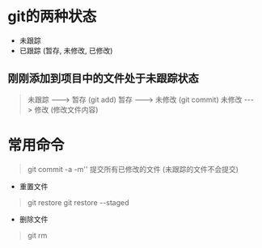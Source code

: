 # git的两种状态
* 未跟踪
* 已跟踪 (暂存, 未修改, 已修改)

## 刚刚添加到项目中的文件处于未跟踪状态
> 未跟踪 ---> 暂存 (git add)
> 暂存 ---> 未修改 (git commit)
> 未修改 ---> 修改 (修改文件内容)


# 常用命令
> git commit -a -m''  提交所有已修改的文件 (未跟踪的文件不会提交)

* 重置文件
> git restore <filename>
> git restore --staged <filename>

* 删除文件
> git rm <filename>

